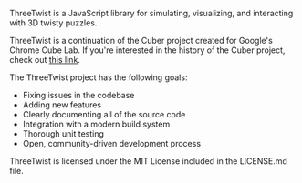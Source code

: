 ThreeTwist is a JavaScript library for simulating, visualizing, and interacting with 3D twisty puzzles.

ThreeTwist is a continuation of the Cuber project created for Google's Chrome Cube Lab. If you're
interested in the history of the Cuber project, check out [this link](http://stewd.io/w/rubikscube).

The ThreeTwist project has the following goals:

- Fixing issues in the codebase
- Adding new features
- Clearly documenting all of the source code
- Integration with a modern build system
- Thorough unit testing
- Open, community-driven development process

ThreeTwist is licensed under the MIT License included in the LICENSE.md file.
